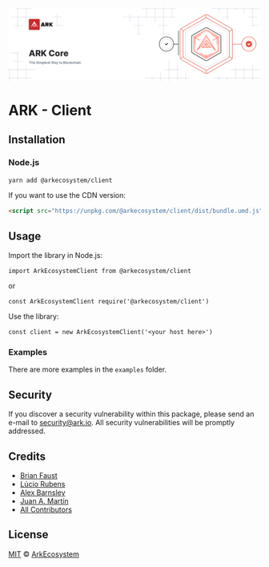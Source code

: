 ![ARK Core](banner.png)

# ARK - Client

## Installation

### Node.js

```bash
yarn add @arkecosystem/client
```

If you want to use the CDN version:

```html
<script src="https://unpkg.com/@arkecosystem/client/dist/bundle.umd.js"></script>
```

## Usage

Import the library in Node.js:

```
import ArkEcosystemClient from @arkecosystem/client
```
or
```
const ArkEcosystemClient require('@arkecosystem/client')
```

Use the library:

```
const client = new ArkEcosystemClient('<your host here>')
```

### Examples
There are more examples in the `examples` folder.

## Security

If you discover a security vulnerability within this package, please send an e-mail to security@ark.io. All security vulnerabilities will be promptly addressed.

## Credits

- [Brian Faust](https://github.com/faustbrian)
- [Lúcio Rubens](https://github.com/luciorubeens)
- [Alex Barnsley](https://github.com/alexbarnsley)
- [Juan A. Martín](https://github.com/j-a-m-l)
- [All Contributors](../../../../contributors)

## License

[MIT](LICENSE) © [ArkEcosystem](https://ark.io)
